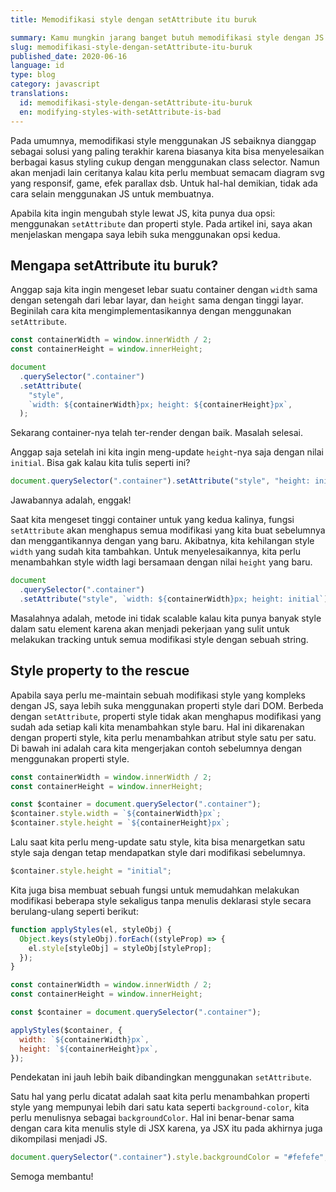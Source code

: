 ```yaml
---
title: Memodifikasi style dengan setAttribute itu buruk

summary: Kamu mungkin jarang banget butuh memodifikasi style dengan JS. Tapi kalaupun kamu butuh, jangan pakai setAttribute.
slug: memodifikasi-style-dengan-setAttribute-itu-buruk
published_date: 2020-06-16
language: id
type: blog
category: javascript
translations:
  id: memodifikasi-style-dengan-setAttribute-itu-buruk
  en: modifying-styles-with-setAttribute-is-bad
---
```


Pada umumnya, memodifikasi style menggunakan JS sebaiknya dianggap sebagai solusi yang paling terakhir karena biasanya kita bisa menyelesaikan berbagai kasus styling cukup dengan menggunakan class selector. Namun akan menjadi lain ceritanya kalau kita perlu membuat semacam diagram svg yang responsif, game, efek parallax dsb. Untuk hal-hal demikian, tidak ada cara selain menggunakan JS untuk membuatnya.

Apabila kita ingin mengubah style lewat JS, kita punya dua opsi: menggunakan `setAttribute` dan properti style. Pada artikel ini, saya akan menjelaskan mengapa saya lebih suka menggunakan opsi kedua.

## Mengapa setAttribute itu buruk?

Anggap saja kita ingin mengeset lebar suatu container dengan `width` sama dengan setengah dari lebar layar, dan `height` sama dengan tinggi layar. Beginilah cara kita mengimplementasikannya dengan menggunakan `setAttribute`.

```js
const containerWidth = window.innerWidth / 2;
const containerHeight = window.innerHeight;

document
  .querySelector(".container")
  .setAttribute(
    "style",
    `width: ${containerWidth}px; height: ${containerHeight}px`,
  );
```

Sekarang container-nya telah ter-render dengan baik. Masalah selesai.

Anggap saja setelah ini kita ingin meng-update `height`-nya saja dengan nilai `initial`. Bisa gak kalau kita tulis seperti ini?

```js
document.querySelector(".container").setAttribute("style", "height: initial");
```

Jawabannya adalah, enggak!

Saat kita mengeset tinggi container untuk yang kedua kalinya, fungsi `setAttribute` akan menghapus semua modifikasi yang kita buat sebelumnya dan menggantikannya dengan yang baru. Akibatnya, kita kehilangan style `width` yang sudah kita tambahkan. Untuk menyelesaikannya, kita perlu menambahkan style width lagi bersamaan dengan nilai `height` yang baru.

```js
document
  .querySelector(".container")
  .setAttribute("style", `width: ${containerWidth}px; height: initial`);
```

Masalahnya adalah, metode ini tidak scalable kalau kita punya banyak style dalam satu element karena akan menjadi pekerjaan yang sulit untuk melakukan tracking untuk semua modifikasi style dengan sebuah string.

## Style property to the rescue

Apabila saya perlu me-maintain sebuah modifikasi style yang kompleks dengan JS, saya lebih suka menggunakan properti style dari DOM. Berbeda dengan `setAttribute`, properti style tidak akan menghapus modifikasi yang sudah ada setiap kali kita menambahkan style baru. Hal ini dikarenakan dengan properti style, kita perlu menambahkan atribut style satu per satu. Di bawah ini adalah cara kita mengerjakan contoh sebelumnya dengan menggunakan properti style.

```js
const containerWidth = window.innerWidth / 2;
const containerHeight = window.innerHeight;

const $container = document.querySelector(".container");
$container.style.width = `${containerWidth}px`;
$container.style.height = `${containerHeight}px`;
```

Lalu saat kita perlu meng-update satu style, kita bisa menargetkan satu style saja dengan tetap mendapatkan style dari modifikasi sebelumnya.

```js
$container.style.height = "initial";
```

Kita juga bisa membuat sebuah fungsi untuk memudahkan melakukan modifikasi beberapa style sekaligus tanpa menulis deklarasi style secara berulang-ulang seperti berikut:

```js
function applyStyles(el, styleObj) {
  Object.keys(styleObj).forEach((styleProp) => {
    el.style[styleObj] = styleObj[styleProp];
  });
}

const containerWidth = window.innerWidth / 2;
const containerHeight = window.innerHeight;

const $container = document.querySelector(".container");

applyStyles($container, {
  width: `${containerWidth}px`,
  height: `${containerHeight}px`,
});
```

Pendekatan ini jauh lebih baik dibandingkan menggunakan `setAttribute`.

Satu hal yang perlu dicatat adalah saat kita perlu menambahkan properti style yang mempunyai lebih dari satu kata seperti `background-color`, kita perlu menulisnya sebagai `backgroundColor`. Hal ini benar-benar sama dengan cara kita menulis style di JSX karena, ya JSX itu pada akhirnya juga dikompilasi menjadi JS.

```js
document.querySelector(".container").style.backgroundColor = "#fefefe";
```

Semoga membantu!
